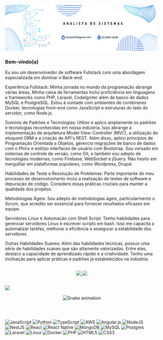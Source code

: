 <img src="https://github.com/abraao69/abraao69/blob/main/Navy%20Blue%20Geometric%20Technology%20LinkedIn%20Banner%20(2).png" alt="Logo" width="500" height="150">

### Bem-vindo(a)  

Eu sou um desenvolvedor de software Fullstack com uma abordagem especializada em dominar o Back-end.

Experiência Fullstack:
Minha jornada no mundo da programação abrange várias áreas, Minha caixa de ferramentas inclui proficiência em linguagens e frameworks como PHP, Laravel, CodeIgniter além de banco de dados MySQL e PostgreSQL. Estou à vontade com ambientes de contêineres Docker, tecnologias front-end como JavaScript e estruturas do lado do servidor, como Node.js.

Domínio de Padrões e Tecnologias:
Utilizo e aplico amplamente os padrões e tecnologias reconhecidas em nossa indústria. Isso abrange a implementação de arquitetura Model-View-Controller (MVC), a utilização do eloquent ORM e a criação de API's REST. Além disso, aplico princípios de Programação Orientada a Objetos, gerencio migrações de banco de dados com o Phinx e estilizo interfaces de usuário com Bootstrap. Sou versado em sistemas de controle de versão, como Git, e também sou adepto de tecnologias modernas, como Firebase, WebSocket e jQuery. Não hesito em mergulhar em plataformas populares, como Wordpress, Drupal.

Habilidades de Teste e Resolução de Problemas:
Parte importante do meu processo de desenvolvimento inclui a realização de testes de software e depuração de código. Considero essas práticas cruciais para manter a qualidade dos projetos.

Metodologias Ágeis:
Sou adepto de metodologias ágeis, particularmente o Scrum, que acredito ser essencial para fornecer resultados eficazes em equipe.

Servidores Linux e Automação com Shell Script:
Tenho habilidades para gerenciar servidores Linux e escrever scripts em bash. Isso me capacita a automatizar tarefas, melhorar a eficiência e assegurar a estabilidade dos servidores.

Outras Habilidades Suaves:
Além das habilidades técnicas, possuo uma série de habilidades suaves que são altamente valorizadas. Entre elas, destaco a capacidade de aprendizado rápido e a criatividade. Tenho uma inclinação para aplicar práticas e padrões já estabelecidos na indústria.


##
<div align="center">
  <a href="https://github.com/abraao69">
  <img height="180em" src="https://github-readme-stats.vercel.app/api?username=abraao69&show_icons=true&theme=cobalt&include_all_commits=true&count_private=true"/>
  <img height="180em" src="https://github-readme-stats.vercel.app/api/top-langs/?username=abraao69&layout=compact&langs_count=7&theme=cobalt"/>
</div>
 



  </div>
  
##

<div> 

   <a href="https://www.linkedin.com/in/abraao-polcaro" target="_blank"><img src="https://img.shields.io/badge/-LinkedIn-%230077B5?style=for-the-badge&logo=linkedin&logoColor=white" target="_blank" target="_blank"></a> 

  
</div>



<div align="center">
  
  ![Snake animation](https://github.com/danielbped/danielbped/blob/output/github-contribution-grid-snake.svg)
  
</div>

<br><br>
<div>
  <img src="https://img.shields.io/badge/javascript-%23323330.svg?style=for-the-badge&logo=javascript&logoColor=%23F7DF1E" alt="JavaScript"> 
  <img src="https://img.shields.io/badge/python-3670A0?style=for-the-badge&logo=python&logoColor=ffdd54" alt="Python"> 
  <img src="https://img.shields.io/badge/typescript-%23007ACC.svg?style=for-the-badge&logo=typescript&logoColor=white" alt="TypeScript"> 
  <img src="https://img.shields.io/badge/AWS-%23FF9900.svg?style=for-the-badge&logo=amazon-aws&logoColor=white" alt="AWS"> 
  <img src="https://img.shields.io/badge/angular.js-%23E23237.svg?style=for-the-badge&logo=angularjs&logoColor=white" alt="Angular.js"> 
  <img src="https://img.shields.io/badge/node.js-6DA55F?style=for-the-badge&logo=node.js&logoColor=white" alt="NodeJS"> 
  <img src="https://img.shields.io/badge/nestjs-%23E0234E.svg?style=for-the-badge&logo=nestjs&logoColor=white" alt="NestJS"> 
  <img src="https://img.shields.io/badge/react-%2320232a.svg?style=for-the-badge&logo=react&logoColor=%2361DAFB" alt="React"> 
  <img src="https://img.shields.io/badge/react_native-%2320232a.svg?style=for-the-badge&logo=react&logoColor=%2361DAFB" alt="React Native"> 
  <img src="https://img.shields.io/badge/MongoDB-%234ea94b.svg?style=for-the-badge&logo=mongodb&logoColor=white" alt="MongoDB"> 
  <img src="https://img.shields.io/badge/mysql-%2300f.svg?style=for-the-badge&logo=mysql&logoColor=white" alt="MySQL"> 
  <img src="https://img.shields.io/badge/postgres-%23316192.svg?style=for-the-badge&logo=postgresql&logoColor=white" alt="Postgres"> 
  <img src="https://img.shields.io/badge/laravel-%23FF2D20.svg?style=for-the-badge&logo=laravel&logoColor=white" alt="Laravel"> 
  <img src="https://img.shields.io/badge/Linux-FCC624?style=for-the-badge&logo=linux&logoColor=black" alt="Linux"> 
  <img src="https://img.shields.io/badge/docker-%230db7ed.svg?style=for-the-badge&logo=docker&logoColor=white" alt="Docker"> 
  <img src="https://img.shields.io/badge/php-%23777BB4.svg?style=for-the-badge&logo=php&logoColor=white" alt="PHP"> 
  <img src="https://img.shields.io/badge/html5-%23E34F26.svg?style=for-the-badge&logo=html5&logoColor=white" alt="HTML5"> 
  <img src="https://img.shields.io/badge/css3-%231572B6.svg?style=for-the-badge&logo=css3&logoColor=white" alt="CSS3"> 
</div>
